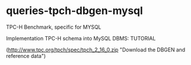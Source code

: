 # queries-tpch-dbgen-mysql
TPC-H Benchmark, specific for MYSQL  

Implementation TPC-H schema into MySQL DBMS: TUTORIAL

(http://www.tpc.org/tpch/spec/tpch_2_16_0.zip "Download the DBGEN and reference data")
